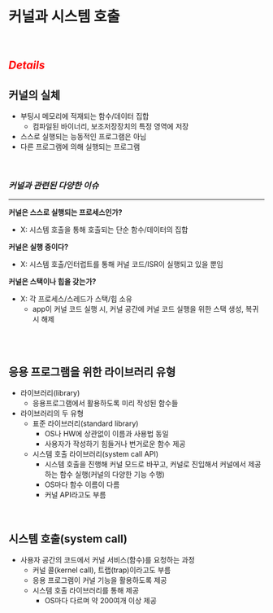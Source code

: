 # 커널과 시스템 호출

<br>

## <h2 style="color: red;">***Details***

## 커널의 실체 
- 부팅시 메모리에 적재되는 함수/데이터 집합
    - 컴파일된 바이너리, 보조저장장치의 특정 영역에 저장
- 스스로 실행되는 능동적인 프로그램은 아님
- 다른 프로그램에 의해 실행되는 프로그램

<br>

### ***커널과 관련된 다양한 이슈***

<hr>

**커널은 스스로 실행되는 프로세스인가?**
 - X: 시스템 호출을 통해 호출되는 단순 함수/데이터의 집합

**커널은 실행 중이다?**
- X: 시스템 호출/인터럽트를 통해 커널 코드/ISR이 실행되고 있을 뿐임

**커널은 스택이나 힙을 갖는가?**
- X: 각 프로세스/스레드가 스택/힙 소유
    - app이 커널 코드 실행 시, 커널 공간에 커널 코드 실행을 위한 스택 생성, 복귀시 해제


<br>
<br>

## 응용 프로그램을 위한 라이브러리 유형
- 라이브러리(library)
    - 응용프로그램에서 활용하도록 미리 작성된 함수들
- 라이브러리의 두 유형
    - 표준 라이브러리(standard library)
        - OS나 HW에 상관없이 이름과 사용법 동일
        - 사용자가 작성하기 힘들거나 번거로운 함수 제공
    - 시스템 호출 라이브러리(system call API)
        - 시스템 호출을 진행해 커널 모드로 바꾸고, 커널로 진입해서 커널에서 제공하는 함수 실행(커널의 다양한 기능 수행)
        - OS마다 함수 이름이 다름
        - 커널 API라고도 부름

<br>

## 시스템 호출(system call)
- 사용자 공간의 코드에서 커널 서비스(함수)를 요청하는 과정
    - 커널 콜(kernel call), 트랩(trap)이라고도 부름
    - 응용 프로그램이 커널 기능을 활용하도록 제공
    - 시스템 호출 라이브러리를 통해 제공
        - OS마다 다르며 약 200여개 이상 제공